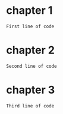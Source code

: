 # chapter 1
`First line of code`

# chapter 2 
`Second line of code`

# chapter 3
`Third line of code`